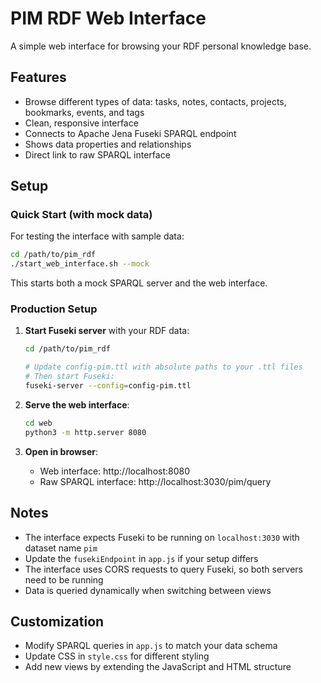 # PIM RDF Web Interface

A simple web interface for browsing your RDF personal knowledge base.

## Features

- Browse different types of data: tasks, notes, contacts, projects, bookmarks, events, and tags
- Clean, responsive interface
- Connects to Apache Jena Fuseki SPARQL endpoint
- Shows data properties and relationships
- Direct link to raw SPARQL interface

## Setup

### Quick Start (with mock data)

For testing the interface with sample data:

```bash
cd /path/to/pim_rdf
./start_web_interface.sh --mock
```

This starts both a mock SPARQL server and the web interface.

### Production Setup

1. **Start Fuseki server** with your RDF data:
   ```bash
   cd /path/to/pim_rdf
   
   # Update config-pim.ttl with absolute paths to your .ttl files
   # Then start Fuseki:
   fuseki-server --config=config-pim.ttl
   ```

2. **Serve the web interface**:
   ```bash
   cd web
   python3 -m http.server 8080
   ```

3. **Open in browser**:
   - Web interface: http://localhost:8080
   - Raw SPARQL interface: http://localhost:3030/pim/query

## Notes

- The interface expects Fuseki to be running on `localhost:3030` with dataset name `pim`
- Update the `fusekiEndpoint` in `app.js` if your setup differs
- The interface uses CORS requests to query Fuseki, so both servers need to be running
- Data is queried dynamically when switching between views

## Customization

- Modify SPARQL queries in `app.js` to match your data schema
- Update CSS in `style.css` for different styling
- Add new views by extending the JavaScript and HTML structure